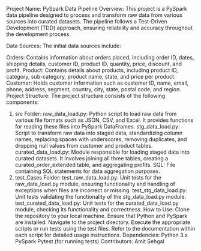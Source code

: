 Project Name: PySpark Data Pipeline
Overview:
This project is a PySpark data pipeline designed to process and transform raw data from various sources into curated datasets. The pipeline follows a Test-Driven Development (TDD) approach, ensuring reliability and accuracy throughout the development process.

Data Sources:
The initial data sources include:

Orders: Contains information about orders placed, including order ID, dates, shipping details, customer ID, product ID, quantity, price, discount, and profit.
Product: Contains details about products, including product ID, category, sub-category, product name, state, and price per product.
Customer: Holds customer information such as customer ID, name, email, phone, address, segment, country, city, state, postal code, and region.
Project Structure:
The project structure consists of the following components:

1. src Folder:
raw_data_load.py: Python script to load raw data from various file formats such as JSON, CSV, and Excel. It provides functions for reading these files into PySpark DataFrames.
stg_data_load.py: Script to transform raw data into staged data, standardizing column names, replacing spaces with underscores, removing duplicates, and dropping null values from customer and product tables.
curated_data_load.py: Module responsible for loading staged data into curated datasets. It involves joining all three tables, creating a curated_order_extended table, and aggregating profits.
SQL: File containing SQL statements for data aggregation purposes.
2. test_Cases Folder:
test_raw_data_load.py: Unit tests for the raw_data_load.py module, ensuring functionality and handling of exceptions when files are incorrect or missing.
test_stg_data_load.py: Unit tests validating the functionality of the stg_data_load.py module.
test_curated_data_load.py: Unit tests for the curated_data_load.py module, checking its functionality and correctness.
How to Use:
Clone the repository to your local machine.
Ensure that Python and PySpark are installed.
Navigate to the project directory.
Execute the appropriate scripts or run tests using the test files.
Refer to the documentation within each script for detailed usage instructions.
Dependencies:
Python 3.x
PySpark
Pytest (for running tests)
Contributors:
Amit Sehgal
